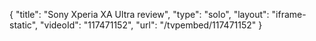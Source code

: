 {
    "title": "Sony Xperia XA Ultra review",
    "type": "solo",
    "layout": "iframe-static",
    "videoId": "117471152",
    "url": "\/tvpembed\/117471152"
}